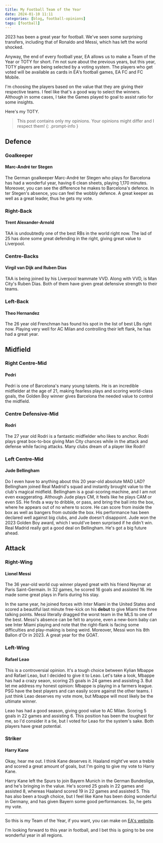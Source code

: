 ```yaml
---
title: My Football Team of the Year
date: 2024-01-10 11:11
categories: [blog, football-opinions]
tags: [football]
---
```


2023 has been a great year for football. We've seen some surprising transfers, including that of Ronaldo and Messi, which has left the world shocked.

Anyway, the end of every football year, EA allows us to make a Team of the Year or TOTY for short. I'm not sure about the previous years, but this year, TOTY players are being selected by a voting system. The players who get voted will be available as cards in EA's football games, EA FC and FC Mobile.

I'm choosing the players based on the value that they are giving their respective teams. I feel like that's a good way to select the winners. Although in some cases, I take the Games played to goal to assist ratio for some insights.

Here's my TOTY.

> This post contains only my opinions. Your opinions might differ and I respect them!
{: .prompt-info }

## Defence

### Goalkeeper

#### Marc-André ter Stegen

The German goalkeeper Marc-André ter Stegen who plays for Barcelona has had a wonderful year, having 6 clean sheets, playing 1,170 minutes. Moreover, you can see the difference he makes to Barcelona's defence. In ter Stegen's absence, you can feel the wobbly defence. A great keeper as well as a great leader, thus he gets my vote.

### Right-Back

#### Trent Alexander-Arnold

TAA is undoubtedly one of the best RBs in the world right now. The lad of 25 has done some great defending in the right, giving great value to Liverpool.

### Centre-Backs

#### Virgil van Dijk and Ruben Dias

TAA is being joined by his Liverpool teammate VVD. Along with VVD, is Man City's Ruben Dias. Both of them have given great defensive strength to their teams.

### Left-Back

#### Theo Hernandez

The 26 year old Frenchman has found his spot in the list of best LBs right now. Playing very well for AC Milan and controlling their left flank, he has had a great year.

## Midfield

### Right Centre-Mid

#### Pedri

Pedri is one of Barcelona's many young talents. He is an incredible midfielder at the age of 21, making fearless plays and scoring world-class goals, the Golden Boy winner gives Barcelona the needed value to control the midfield.

### Centre Defensive-Mid

#### Rodri

The 27 year old Rodri is a fantastic midfielder who likes to anchor. Rodri plays great box-to-box giving Man City chances while in the attack and defense while facing attacks. Many clubs dream of a player like Rodri!

### Left Centre-Mid

#### Jude Bellingham

Do I even have to anything about this 20 year-old absolute MAD LAD? Bellingham joined Real Madrid's squad and instantly brought value to the club's magical midfield. Bellingham is a goal-scoring machine, and I am not even exaggerating. Although Jude plays CM, it feels like he plays CAM or even SS. He finds a way to dribble, or pass, and bring the ball into the box, where he appears out of no where to score. He can score from inside the box as well as bangers from outside the box. His performance has been declared well against big clubs, and Jude doesn't disappoint. Jude won the 2023 Golden Boy award, which I would've been surprised if he didn't win. Real Madrid really got a good deal on Bellingham. He's got a big future ahead.

## Attack

### Right-Wing

#### Lionel Messi

The 36 year-old world cup winner played great with his friend Neymar at Paris Saint-Germain. In 32 games, he scored 16 goals and assisted 16. He made some great plays in Paris during his stay.

In the same year, he joined forces with Inter Miami in the United States and scored a beautiful last minute free-kick on his **debut** to give Miami the three talking points. Messi literally dragged the worst team in the MLS to one of the best. Messi's absence can be felt to anyone, even a new-born baby can see Inter Miami playing and note that the right-flank is facing some difficulties and play-making is being weird. Moreover, Messi won his 8th Ballon d'Or in 2023. A great year for the GOAT.

### Left-Wing

#### Rafael Leao

This is a controversial opinion. It's a tough choice between Kylian Mbappe and Rafael Leao, but I decided to give it to Leao. Let's take a look, Mbappe has had a crazy seaon, scoring 25 goals in 24 games and assisting 3. But let me address my honest opinion: Mbappe is playing in a farmers league. PSG have the best players and can easily score against the other teams. I just think Leao deserves my vote more, but Mbappe will most likely be the ultimate winner.

Leao has had a good season, giving good value to AC Milan. Scoring 5 goals in 22 games and assisting 6. This position has been the toughest for me, so I'd consider it a tie, but I voted for Leao for the system's sake. Both players have great potential.

### Striker

#### Harry Kane

Okay, hear me out. I think Kane deserves it. Haaland might've won a treble and scored a great amount of goals, but I'm going to give my vote to Harry Kane.

Harry Kane left the Spurs to join Bayern Munich in the German Bundesliga, and he's bringing in the value. He's scored 25 goals in 22 games and assisted 8, whereas Haaland scored 19 in 22 games and assisted 5. This has also been a tough choice, but I feel like Kane has been doing wonderful in Germany, and has given Bayern some good performances. So, he gets my vote.

---

So this is my Team of the Year, if you want, you can make on [EA's website](https://ea.com/toty).

I'm looking forward to this year in football, and I bet this is going to be one wonderful year in all regions.
